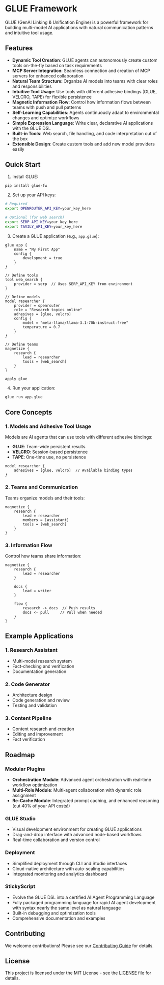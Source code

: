 # GLUE Framework

GLUE (GenAI Linking & Unification Engine) is a powerful framework for building multi-model AI applications with natural communication patterns and intuitive tool usage.


## Features

- **Dynamic Tool Creation**: GLUE agents can autonomously create custom tools on-the-fly based on task requirements
- **MCP Server Integration**: Seamless connection and creation of MCP servers for enhanced collaboration
- **Natural Team Structure**: Organize AI models into teams with clear roles and responsibilities
- **Intuitive Tool Usage**: Use tools with different adhesive bindings (GLUE, VELCRO, TAPE) for flexible persistence
- **Magnetic Information Flow**: Control how information flows between teams with push and pull patterns
- **Self-Learning Capabilities**: Agents continuously adapt to environmental changes and optimize workflows
- **Simple Expression Language**: Write clear, declarative AI applications with the GLUE DSL
- **Built-in Tools**: Web search, file handling, and code interpretation out of the box
- **Extensible Design**: Create custom tools and add new model providers easily

## Quick Start

1. Install GLUE:
```bash
pip install glue-fw
```

2. Set up your API keys:
```bash
# Required
export OPENROUTER_API_KEY=your_key_here

# Optional (for web search)
export SERP_API_KEY=your_key_here
export TAVILY_API_KEY=your_key_here
```

3. Create a GLUE application (e.g., `app.glue`):
```glue
glue app {
    name = "My First App"
    config {
        development = true
    }
}

// Define tools
tool web_search {
    provider = serp  // Uses SERP_API_KEY from environment
}

// Define models
model researcher {
    provider = openrouter
    role = "Research topics online"
    adhesives = [glue, velcro]
    config {
        model = "meta-llama/llama-3.1-70b-instruct:free"
        temperature = 0.7
    }
}

// Define teams
magnetize {
    research {
        lead = researcher
        tools = [web_search]
    }
}

apply glue
```

4. Run your application:
```bash
glue run app.glue
```

## Core Concepts

### 1. Models and Adhesive Tool Usage

Models are AI agents that can use tools with different adhesive bindings:

- **GLUE**: Team-wide persistent results
- **VELCRO**: Session-based persistence
- **TAPE**: One-time use, no persistence

```glue
model researcher {
    adhesives = [glue, velcro]  // Available binding types
}
```

### 2. Teams and Communication

Teams organize models and their tools:

```glue
magnetize {
    research {
        lead = researcher
        members = [assistant]
        tools = [web_search]
    }
}
```

### 3. Information Flow

Control how teams share information:

```glue
magnetize {
    research {
        lead = researcher
    }
    
    docs {
        lead = writer
    }
    
    flow {
        research -> docs  // Push results
        docs <- pull     // Pull when needed
    }
}
```

## Example Applications

### 1. Research Assistant
- Multi-model research system
- Fact-checking and verification
- Documentation generation

### 2. Code Generator
- Architecture design
- Code generation and review
- Testing and validation

### 3. Content Pipeline
- Content research and creation
- Editing and improvement
- Fact verification

## Roadmap

### Modular Plugins
- **Orchestration Module**: Advanced agent orchestration with real-time workflow optimization
- **Multi-Role Module**: Multi-agent collaboration with dynamic role assignment
- **Re-Cache Module**: Integrated prompt caching, and enhanced reasoning (cut 40% of your API costs!)

### GLUE Studio
- Visual development environment for creating GLUE applications
- Drag-and-drop interface with advanced node-based workflows
- Real-time collaboration and version control

### Deployment
- Simplified deployment through CLI and Studio interfaces
- Cloud-native architecture with auto-scaling capabilities
- Integrated monitoring and analytics dashboard

### StickyScript
- Evolve the GLUE DSL into a certified AI Agent Programming Language
- Fully packaged programming language for rapid AI agent development with syntax nearly the same level as natural language
- Built-in debugging and optimization tools
- Comprehensive documentation and examples


## Contributing

We welcome contributions! Please see our [Contributing Guide](CONTRIBUTING.md) for details.

## License
This project is licensed under the MIT License - see the [LICENSE](LICENSE) file for details.

